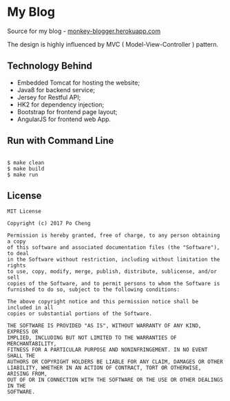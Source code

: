 # My Blog

Source for my blog - <a href="http://monkey-blogger.herokuapp.com" target="_blank">monkey-blogger.herokuapp.com</a>

The design is highly influenced by MVC ( Model-View-Controller ) pattern.

## Technology Behind

- Embedded Tomcat for hosting the website;
- Java8 for backend service;
- Jersey for Restful API;
- HK2 for dependency injection;
- Bootstrap for frontend page layout;
- AngularJS for frontend web App.

## Run with Command Line

```

$ make clean
$ make build
$ make run

```
## License
    MIT License

	Copyright (c) 2017 Po Cheng

	Permission is hereby granted, free of charge, to any person obtaining a copy
	of this software and associated documentation files (the "Software"), to deal
	in the Software without restriction, including without limitation the rights
	to use, copy, modify, merge, publish, distribute, sublicense, and/or sell
	copies of the Software, and to permit persons to whom the Software is
	furnished to do so, subject to the following conditions:
	
	The above copyright notice and this permission notice shall be included in all
	copies or substantial portions of the Software.

	THE SOFTWARE IS PROVIDED "AS IS", WITHOUT WARRANTY OF ANY KIND, EXPRESS OR
	IMPLIED, INCLUDING BUT NOT LIMITED TO THE WARRANTIES OF MERCHANTABILITY,
	FITNESS FOR A PARTICULAR PURPOSE AND NONINFRINGEMENT. IN NO EVENT SHALL THE
	AUTHORS OR COPYRIGHT HOLDERS BE LIABLE FOR ANY CLAIM, DAMAGES OR OTHER
	LIABILITY, WHETHER IN AN ACTION OF CONTRACT, TORT OR OTHERWISE, ARISING FROM,
	OUT OF OR IN CONNECTION WITH THE SOFTWARE OR THE USE OR OTHER DEALINGS IN THE
	SOFTWARE.
	
